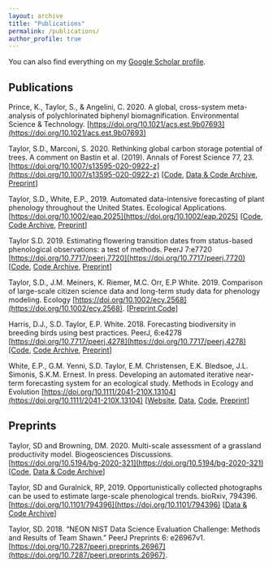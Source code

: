 ```yaml
---
layout: archive
title: "Publications"
permalink: /publications/
author_profile: true
---
```


You can also find everything on my [Google Scholar profile](https://scholar.google.com/citations?user=SvjLzQMAAAAJ&hl=en).  


## Publications  

Prince, K., Taylor, S., & Angelini, C. 2020. A global, cross-system meta-analysis of polychlorinated biphenyl biomagnification. Environmental Science & Technology. [https://doi.org/10.1021/acs.est.9b07693](https://doi.org/10.1021/acs.est.9b07693)  

Taylor, S.D., Marconi, S. 2020. Rethinking global carbon storage potential of trees. A comment on Bastin et al. (2019). Annals of Forest Science 77, 23. [https://doi.org/10.1007/s13595-020-0922-z](https://doi.org/10.1007/s13595-020-0922-z)
[[Code](https://github.com/sdtaylor/bastin2019_reply),
[Data & Code Archive](https://doi.org/10.5281/zenodo.3364028),
[Preprint](https://doi.org/10.1101/730325)]

Taylor, S.D., White, E.P., 2019. Automated data-intensive forecasting of plant phenology throughout the United States. Ecological Applications. [https://doi.org/10.1002/eap.2025](https://doi.org/10.1002/eap.2025)
[[Code](https://github.com/sdtaylor/phenology_forecasts),
[Code Archive](https://doi.org/10.5281/zenodo.2577452),
[Preprint](https://doi.org/10.1101/634568)]

Taylor S.D. 2019. Estimating flowering transition dates from status-based phenological observations: a test of methods. PeerJ 7:e7720 [https://doi.org/10.7717/peerj.7720](https://doi.org/10.7717/peerj.7720) 
[[Code](https://github.com/sdtaylor/phenology_estimators),
[Code Archive](https://zenodo.org/record/3234913),
[Preprint](https://doi.org/10.7287/peerj.preprints.27629v1)]

Taylor, S.D., J.M. Meiners, K. Riemer, M.C. Orr, E.P White. 2019. Comparison of large-scale citizen science data and long-term study data for phenology modeling. Ecology [https://doi.org/10.1002/ecy.2568](https://doi.org/10.1002/ecy.2568). [[Preprint]( https://doi.org/10.1101/335802),[Code](https://github.com/sdtaylor/phenology_dataset_study)]

Harris, D.J., S.D. Taylor, E.P. White. 2018. Forecasting biodiversity in breeding birds using best practices. PeerJ, 6:e4278 [https://doi.org/10.7717/peerj.4278](https://doi.org/10.7717/peerj.4278) 
[[Code](https://github.com/weecology/bbs-forecasting/),
[Code Archive](https://doi.org/10.5281/zenodo.888988),
[Preprint](https://doi.org/10.1101/191130)]

White, E.P., G.M. Yenni, S.D. Taylor, E.M. Christensen, E.K. Bledsoe, J.L. Simonis, S.K.M. Ernest. In press. Developing an automated iterative near-term forecasting system for an ecological study. Methods in Ecology and Evolution [https://doi.org/10.1111/2041-210X.13104](https://doi.org/10.1111/2041-210X.13104) [[Website](https://portal.naturecast.org/),
[Data](https://github.com/weecology/PortalData),
[Code](https://github.com/weecology/portalPredictions),
[Preprint](https://doi.org/10.1101/268623)]

## Preprints

Taylor, SD and Browning, DM. 2020. Multi-scale assessment of a grassland productivity model. Biogeosciences Discussions. [https://doi.org/10.5194/bg-2020-321](https://doi.org/10.5194/bg-2020-321)  
[[Code](https://github.com/sdtaylor/PhenograssReplication),
[Data & Code Archive](https://doi.org/10.5281/zenodo.3897319)]  

Taylor, SD and Guralnick, RP, 2019. Opportunistically collected photographs can be used to estimate large-scale phenological trends. bioRxiv, 794396. [https://doi.org/10.1101/794396](https://doi.org/10.1101/794396)
[[Data & Code Archive](https://doi.org/10.5281/zenodo.3473015)]  

Taylor, SD. 2018. “NEON NIST Data Science Evaluation Challenge: Methods and Results of Team Shawn.” PeerJ Preprints 6: e26967v1. [https://doi.org/10.7287/peerj.preprints.26967](https://doi.org/10.7287/peerj.preprints.26967).
